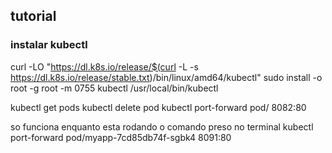 ## tutorial

### instalar kubectl

curl -LO "https://dl.k8s.io/release/$(curl -L -s https://dl.k8s.io/release/stable.txt)/bin/linux/amd64/kubectl"
sudo install -o root -g root -m 0755 kubectl /usr/local/bin/kubectl

kubectl get pods
kubectl delete pod <nome>
kubectl port-forward pod/<nome> 8082:80



so funciona enquanto esta rodando o comando preso no terminal
kubectl port-forward pod/myapp-7cd85db74f-sgbk4 8091:80


